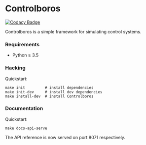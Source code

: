 # Controlboros

[![Codacy Badge](https://api.codacy.com/project/badge/Grade/6dd7592be425486081fbe2cb859c2426)](https://www.codacy.com/app/mp4096/controlboros?utm_source=github.com&amp;utm_medium=referral&amp;utm_content=mp4096/controlboros&amp;utm_campaign=Badge_Grade)

Controlboros is a simple framework for simulating control systems.

### Requirements

* Python ≥ 3.5

### Hacking

Quickstart:

```
make init         # install dependencies
make init-dev     # install dev dependencies
make install-dev  # install Controlboros
```

### Documentation

Quickstart:

```
make docs-api-serve
```

The API reference is now served on port 8071 respectively.
